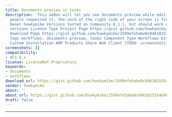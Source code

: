 ```yaml
---
title: Documents preview in tasks
description: 'This addon will let you see documents preview while editing tasks. Many
  people requested it, the void of the right side of your screen is finally used.
  Owner howkymike Versions tested on Community 6.1.1, but should work on most Alfresco
  versions License Type Project Page https://gist.github.com/howkymike/2599efe5abe0c0461825354e967ef74d
  Download Page https://gist.github.com/howkymike/2599efe5abe0c0461825354e967ef74d
  Tags workflows, documents preview, tasks Component Type Workflows Extension Points
  Custom Installation AMP Products Share Web Client [TODO: screenshots]'
screenshots: []
compatibility:
- ACS 6.x
license: LicenseRef-Proprietary
keywords:
- documents
- workflows
download_url: https://gist.github.com/howkymike/2599efe5abe0c0461825354e967ef74d
vendor: howkymike
about: ''
about_url: https://gist.github.com/howkymike/2599efe5abe0c0461825354e967ef74d
draft: false
---
```

---
